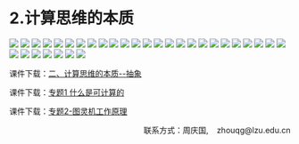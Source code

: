 # 2.计算思维的本质

![](/assets/p31.png)
![](/assets/p32.png)
![](/assets/p33.png)
![](/assets/p34.png)
![](/assets/p35.png)
![](/assets/p36.png)
![](/assets/p37.png)
![](/assets/p38.png)
![](/assets/p39.png)
![](/assets/p40.png)
![](/assets/p41.png)
![](/assets/p42.png)
![](/assets/p43.png)
![](/assets/p44.png)
![](/assets/p45.png)
![](/assets/p46.png)
![](/assets/p47.png)
![](/assets/p48.png)
![](/assets/p49.png)
![](/assets/p50.png)
![](/assets/p51.png)
![](/assets/p52.png)
![](/assets/p53.png)
![](/assets/p54.png)
![](/assets/p63.png)
![](/assets/p56.png)
![](/assets/p57.png)
![](/assets/p58.png)
![](/assets/p59.png)
![](/assets/p60.png)
![](/assets/p61.png)
![](/assets/p62.png)


课件下载：[二、计算思维的本质--抽象](https://github.com/kinggolzu/Introduction-to-Computer/blob/master/courseware/2.计算思维的本质--抽象.pptx?raw=true)

课件下载：[专题1 什么是可计算的](https://github.com/kinggolzu/Introduction-to-Computer/blob/master/courseware/4.专题1-什么是可计算的.pptx?raw=true)

课件下载：[专题2-图灵机工作原理](https://github.com/kinggolzu/Introduction-to-Computer/blob/master/courseware/5.专题2-图灵机工作原理.pptx?raw=true)

<p style="text-align: right;">联系方式：周庆国,<img src="/assets/biaozhi.png" style="width: 15px;height: 15px;">zhouqg@lzu.edu.cn<p>

